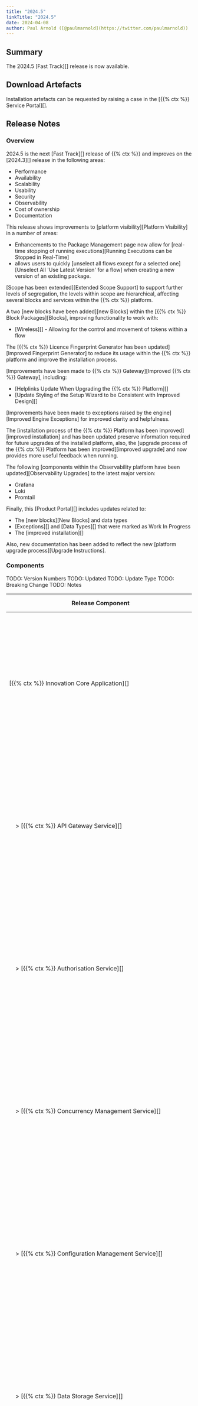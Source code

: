 ```yaml
---
title: "2024.5"
linkTitle: "2024.5"
date: 2024-04-08
author: Paul Arnold ([@paulmarnold](https://twitter.com/paulmarnold))
---
```


## Summary

The 2024.5 [Fast Track][] release is now available.

## Download Artefacts

Installation artefacts can be requested by raising a case in the [{{% ctx %}} Service Portal][].

## Release Notes

### Overview

2024.5 is the next [Fast Track][] release of {{% ctx %}} and improves on the [2024.3][] release in the following areas:

* Performance
* Availability
* Scalability
* Usability
* Security
* Observability
* Cost of ownership
* Documentation

This release shows improvements to [platform visibility][Platform Visibility] in a number of areas:

* Enhancements to the Package Management page now allow for [real-time stopping of running executions][Running Executions can be Stopped in Real-Time]
* allows users to quickly [unselect all flows except for a selected one][Unselect All 'Use Latest Version' for a flow] when creating a new version of an existing package.

[Scope has been extended][Extended Scope Support] to support further levels of segregation, the levels within scope are hierarchical, affecting several blocks and services within the {{% ctx %}} platform.

A two [new blocks have been added][new Blocks] within the [{{% ctx %}} Block Packages][Blocks], improving functionality to work with:

* [Wireless][] - Allowing for the control and movement of tokens within a flow

The [{{% ctx %}} Licence Fingerprint Generator has been updated][Improved Fingerprint Generator] to reduce its usage within the {{% ctx %}} platform and improve the installation process.

[Improvements have been made to {{% ctx %}} Gateway][Improved {{% ctx %}} Gateway], including:

* [Helplinks Update When Upgrading the {{% ctx %}} Platform][]
* [Update Styling of the Setup Wizard to be Consistent with Improved Design][]

[Improvements have been made to exceptions raised by the engine][Improved Engine Exceptions] for improved clarity and helpfulness.

The [installation process of the {{% ctx %}} Platform has been improved][improved installation] and has been updated preserve information required for future upgrades of the installed platform, also, the [upgrade process of the {{% ctx %}} Platform has been improved][improved upgrade] and now provides more useful feedback when running.

The following [components within the Observability platform have been updated][Observability Upgrades] to the latest major version:

* Grafana
* Loki
* Promtail

Finally, this [Product Portal][] includes updates related to:

* The [new blocks][New Blocks] and data types
* [Exceptions][] and [Data Types][] that were marked as Work In Progress
* The [improved installation][]

Also, new documentation has been added to reflect the new [platform upgrade process][Upgrade Instructions].

### Components

TODO: Version Numbers
TODO: Updated
TODO: Update Type
TODO: Breaking Change
TODO: Notes

| <nobr> Release Component </nobr>                                               | Version       | Updated                     | Update Type                 | Breaking Change | Notes                                                                                                                                                                                   |
|--------------------------------------------------------------------------------|---------------|-----------------------------|-----------------------------|-----------------|-----------------------------------------------------------------------------------------------------------------------------------------------------------------------------------------|
| <nobr>[{{% ctx %}} Innovation Core Application][] </nobr>                      | 44.4.1.24210  | Yes                         | Major                       | Potential       | Major changes occurred between releases, these changes are related to the format of log files and are [potentially breaking][Potentially Breaking - Platform] between 2024.3 and 2024.5 |
| <nobr>&nbsp; &nbsp; > [{{% ctx %}} API Gateway Service][] </nobr>              | 34.3.2.24210  | Yes                         | Major                       | Potential       | Major changes occurred between releases, these changes are related to the format of log files and are [potentially breaking][Potentially Breaking - Platform] between 2024.3 and 2024.5 |
| <nobr>&nbsp; &nbsp; > [{{% ctx %}} Authorisation Service][]                    | 4.0.5.24210   | Yes                         | Major                       | Potential       | Major changes occurred between releases, these changes are related to the format of log files and are [potentially breaking][Potentially Breaking - Platform] between 2024.3 and 2024.5 |
| <nobr>&nbsp; &nbsp; > [{{% ctx %}} Concurrency Management Service][] </nobr>   | 3.0.5.24210   | Yes                         | Major                       | Potential       | Major changes occurred between releases, these changes are related to the format of log files and are [potentially breaking][Potentially Breaking - Platform] between 2024.3 and 2024.5 |
| <nobr>&nbsp; &nbsp; > [{{% ctx %}} Configuration Management Service][] </nobr> | 3.2.2.24210   | Yes                         | Major                       | Potential       | Major changes occurred between releases, these changes are related to the format of log files and are [potentially breaking][Potentially Breaking - Platform] between 2024.3 and 2024.5 |
| <nobr>&nbsp; &nbsp; > [{{% ctx %}} Data Storage Service][] </nobr>             | 4.0.6.24210   | Yes                         | Major                       | Potential       | Major changes occurred between releases, these changes are related to the format of log files and are [potentially breaking][Potentially Breaking - Platform] between 2024.3 and 2024.5 |
| <nobr>&nbsp; &nbsp; > [{{% ctx %}} Execution Management Service][] </nobr>     | 4.0.7.24210   | Yes                         | Major                       | Potential       | Major changes occurred between releases, these changes are related to the format of log files and are [potentially breaking][Potentially Breaking - Platform] between 2024.3 and 2024.5 |
| <nobr>&nbsp; &nbsp; > [{{% ctx %}} Licence Management Service][] </nobr>       | 4.0.5.24210   | Yes                         | Major                       | Potential       | Major changes occurred between releases, these changes are related to the format of log files and are [potentially breaking][Potentially Breaking - Platform] between 2024.3 and 2024.5 |
| <nobr>&nbsp; &nbsp; > [{{% ctx %}} Package Management Service][] </nobr>       | 8.0.7.24210   | Yes                         | Major                       | Potential       | Major changes occurred between releases, these changes are related to the format of log files and are [potentially breaking][Potentially Breaking - Platform] between 2024.3 and 2024.5 |
| <nobr>&nbsp; &nbsp; > [{{% ctx %}} Provisioning Service][] </nobr>             | 9.0.5.24210   | Yes                         | Major                       | Potential       | Major changes occurred between releases, these changes are related to the format of log files and are [potentially breaking][Potentially Breaking - Platform] between 2024.3 and 2024.5 |
| <nobr>&nbsp; &nbsp; > [{{% ctx %}} Scheduling Service][] </nobr>               | 4.1.0.24210   | Yes                         | Major                       | Potential       | Major changes occurred between releases, these changes are related to the format of log files and are [potentially breaking][Potentially Breaking - Platform] between 2024.3 and 2024.5 |
| <nobr>&nbsp; &nbsp; > [{{% ctx %}} Triggers Service][] </nobr>                 | 6.1.0.24210   | Yes                         | Major                       | Potential       | Major changes occurred between releases, these changes are related to the format of log files and are [potentially breaking][Potentially Breaking - Platform] between 2024.3 and 2024.5 |
| <nobr>[{{% ctx %}} Innovation Execution Application][] </nobr>                 | 30.2.0.24210  | Yes                         | Major                       | Potential       | Major changes occurred between releases, these changes are related to the format of log files and are [potentially breaking][Potentially Breaking - Platform] between 2024.3 and 2024.5 |
| <nobr>&nbsp; &nbsp; > [{{% ctx %}} Execution Service][] </nobr>                | 14.1.3.24210  | Yes                         | Major                       | Potential       | Major changes occurred between releases, these changes are related to the format of log files and are [potentially breaking][Potentially Breaking - Platform] between 2024.3 and 2024.5 |
| <nobr>[{{% ctx %}} Gateway][Gateway], including [{{% ctx %}} Studio][] </nobr> | 10.12.1.24210 | Yes                         | Minor                       | No              |                                                                                                                                                                                         |
| <nobr>[{{% ctx %}} Blocks Package][Blocks] </nobr>                             | 43.7.2.24210  | Yes                         | Minor                       | No              |                                                                                                                                                                                         |
| <nobr>[{{% ctx %}} Interaction Portal][Interaction Portal] </nobr>             | 1.0.1.24150   | Yes                         | Patch                       | No              |                                                                                                                                                                                         |
| <nobr>{{% ctx %}} App Server Install Scripts </nobr>                           | 5.1.0.24140   | Yes                         | Minor                       | No              |                                                                                                                                                                                         |
| <nobr>{{% ctx %}} Web App Server Install Scripts </nobr>                       | 7.1.0.24140   | Yes                         | Minor                       | No              |                                                                                                                                                                                         |
| <nobr>{{% ctx %}} Licence Fingerprint Generator </nobr>                        | 3.0.0.23470   | No                          | N/A                         | N/A             |                                                                                                                                                                                         |
| <nobr>{{% ctx %}} Encryption Key Generator </nobr>                             | 1.2.0.23470   | No                          | N/A                         | N/A             |                                                                                                                                                                                         |
| <nobr>{{% ctx %}} Encryptor </nobr>                                            | 3.0.0.23460   | Yes                         | Major                       | No              | Major changes occurred between internal development releases, however, these changes are not breaking between 2024.3 and 2024.5                                                         |
| <nobr>{{% ctx %}} Flows Upgrader </nobr>                                       | 1.1.0.24210   | <nobr>First Release </nobr> | <nobr>First Release </nobr> | N/A             |                                                                                                                                                                                         |

### Features

#### Platform Visibility

##### Running Executions can be Stopped in Real-Time

The Package Management page within [Gateway][] that includes an overview of all executions running within the platform has been extended to allow for the stopping of running executions.

Executions can now be stopped by selecting an execution within the `Running Executions` tab and clicking the stop execution button, the grid will updated immediately removing the selected execution from the grid.

Affected Components:

* [{{% ctx %}} Innovation Core Application][]
  * [{{% ctx %}} API Gateway Service][]
  * [{{% ctx %}} Execution Management Service][]
* [{{% ctx %}} Gateway][Gateway]

##### Unselect All 'Use Latest Version' for a flow

New functionality has been introduced when creating a new version of an existing package. Users can now easily unselect all flows that are ticked for the 'Use Latest Version' column, except the selected flow. This allows for creating new versions of packages quickly that patch a single flow.

In order to unselect all flows except the selected flow, the user needs to right-click on the 'Use Latest Version ' cell for the flow they want and click `Unselect all except this flow` option within the context menu, which will then unselect all other flows that had 'Use Latest Version' selected.

Affected Components:

* [{{% ctx %}} Gateway][Gateway]

#### Extended Scope Support

TODO: Levels probably need expanding
Scope has been extended to support further levels of segregation, the levels within scope are hierarchical and allow for segregation at the following levels:

| Level   | ScopeOptions.All                              | ScopeOptions.Current                                        |
|---------|-----------------------------------------------|-------------------------------------------------------------|
| Tenant  | All Tenants can access objects at this scope  | Only the specified Tenant can access objects at this scope  |
| System  | All Systems can access objects at this scope  | Only the specified System can access objects at this scope  |
| Package | All Packages can access objects at this scope | Only the specified Package can access objects at this scope |
| Flow    | All Flows can access objects at this scope    | Only the specified Flows can access objects at this scope   |

The following blocks have been updated to respect the new scope levels:

* [Data Storage][]
  * [Create Collection][]
  * [Delete Collection][]
  * [Read Data with Key][]
  * [Write Data with Key][]
  * [Delete Data with Key][]
  * [Wait For Collection To Exist][]
  * [Wait For Collection To Not Exist][]
  * [Wait For Key In Collection To Be Set][]
  * [Wait For Key In Collection To Contain Value][]
  * [Wait For Key In Collection To Exist][]
  * [Wait For Key In Collection To Not Exist][]

Also, the [Semaphore property][] respects the new levels added to scope.

Affected Components:

* [{{% ctx %}} Innovation Core Application][]
  * [{{% ctx %}} API Gateway Service][]
  * [{{% ctx %}} Authorisation Service][]
  * [{{% ctx %}} Concurrency Management Service][]
  * [{{% ctx %}} Configuration Management Service][]
  * [{{% ctx %}} Data Storage Service][]
  * [{{% ctx %}} Execution Management Service][]
  * [{{% ctx %}} Licence Management Service][]
  * [{{% ctx %}} Package Management Service][]
  * [{{% ctx %}} Provisioning Service][]
  * [{{% ctx %}} Scheduling Service][]
  * [{{% ctx %}} Triggers Service][]
* [{{% ctx %}} Innovation Execution Application][]
  * [{{% ctx %}} Execution Service][]
* [{{% ctx %}} Block Packages][Blocks]

#### New Blocks

Two new [Blocks][] have been added to the {{% ctx %}} platform to work with:

* [Wireless][] - Allowing for the control and movement of tokens within a flow
  * [Wireless Sender][]
  * [Wireless Receiver][]

Affected Components:

* [{{% ctx %}} Innovation Execution Application][]
  * [{{% ctx %}} Execution Service][]
* [{{% ctx %}} Block Packages][Blocks]

#### Improved Fingerprint Generator

The {{% ctx %}} Licence Fingerprint Generator has been updated to remove its usage from the [{{% ctx %}} Innovation Core Application][] and the [{{% ctx %}} Innovation Execution Application][] in order to reduce the usage of the fingerprint mechanisms within the platform. Now, the [{{% ctx %}} Innovation Core Application][] and the [{{% ctx %}} Innovation Execution Application][] interact with an executable {{% ctx %}} Licence Fingerprint Generator which means the fingerprint generation logic has ben consolidated to a single location.

Also, the installation has been improved to copy the required {{% ctx %}} Licence Fingerprint Generator executable to the correct location on all specified nodes when installing the {{% ctx %}} Platform.

#### Improved {{% ctx %}} Gateway

##### Helplinks Update When Upgrading the {{% ctx %}} Platform

Previously, configuration for helplinks provided within gateway would not be updated when upgrading the {{% ctx %}} platform, now helplink configuration will be updated to generate links correctly.

Affected Components:

* [{{% ctx %}} Gateway][Gateway]

##### Update Styling of the Setup Wizard to be Consistent with Improved Design

The setup wizard presented when first installing [{{% ctx %}} Gateway][Gateway] has been improved and overhauled to match the new design introduced inm previous versions of the {{% ctx %}} platform. The Setup Wizard also allows for both Light and Dark themes.

Affected Components:

* [{{% ctx %}} Gateway][Gateway]

#### Improved Engine Exceptions

A number of exceptions that can be generated by the flow engine have been improved:

* The OutputPortNotConnectedException message has been improved to include a helplink to the relevant documentation
* The RuntimeTranslationException message has been improved to provide more clarity in the error raised by the engine and how to fix the error

Any related documentation has been updated to reflect these changes.

* [{{% ctx %}} Innovation Execution Application][]
  * [{{% ctx %}} Execution Service][]
* [{{% ctx %}} Block Packages][Blocks]

#### Improved Installation

The installation process of the {{% ctx %}} Platform has been improved in the following ways:

* SANs within Autogenerated Self Signed Certificate now include the machine names and IP addresses of all application servers
* SkipLoadBalancer parameter has been removed, the installation steps for the Load Balancer is skipped if the LoadBalancerIpAddress parameter does not contain a value
* A new configuration file named `Cortex.Upgrade.ApplicationConfig.Json` will be generated after performing an installation, this file is be used to configure perform upgrades of the {{% ctx %}} Platform
* Documentation was improved to list all service log locations that would be useful when checking for errors

Affected Components:

* {{% ctx %}} App Server Install Scripts
* {{% ctx %}} Web App Server Install Scripts

#### Improved Upgrade

The upgrade process of the {{% ctx %}} Platform has been improved in the following ways:

* All app settings will now be preserved after the upgrade has been run (Note: If a setting is present in the backed up configuration and not present in the new configuration, then it will not be carried forward with the upgrade)
* If the new configuration file named `Cortex.Upgrade.ApplicationConfig.Json` is present when upgrading, the settings and configuration present within the file will be used to perform the upgrade and then updated and recorded for future upgrades within the same `Cortex.Upgrade.ApplicationConfig.Json` file
* Output generated by the upgrade scripts has been improved

Affected Components:

* {{% ctx %}} App Server Install Scripts
* {{% ctx %}} Web App Server Install Scripts

#### Observability Upgrades

Grafana, Loki, and Promtail have been updated to the latest major versions, all related documentation and screenshots has been updated to reflect these changes.

Affected Components:

* Grafana
* Loki
* Promtail

#### Product Portal

This Product Portal includes updates related to:

* The [new blocks][New Blocks] and data types
* [Exceptions][] and [Data Types][] that were marked as Work In Progress
* The [improved installation][]
* The [improved upgrade][]

### Bug Fixes

The following bugs have been fixed in the 2024.5 release of the {{% ctx %}} Platform:

#### Blocks

##### FormatException Message has the Incorrect Format

Previously, the FormatException message would show an incorrect parameter index, this has now been fixed.

##### Semaphore Property not showing on Run Flow and Run Flow Async blocks

Previously, the semaphore property was not displayed on the Run Flow Block and the Run Flow Async Block, this has now been fixed and the semaphore property is now displayed.

##### Block Timeout Failure causes flow execution to become unresponsive

Previously, the Execute Data Command Block would not cancel if it was stopped during a long running command the execution would become unresponsive, this has now been fixed and the Execute Data Command Block stops when it times out or the flow is stopped during a long running command.

##### Pooled connection request timed out

Previously, when the Execute Data Command Block threw an exception the connection was not closed, this has now been fixed and the connection closes when the close connection property is set to true and the block throws an exception.

#### TODO: Engine

##### Reduce Memory usage for large flows

Memory has been reduced when running large flows.

##### Incorrect Result in Mathematical Operation with int32 Variables

Previously, when using int32 variables in mathematical operations, some operations would be incorrect due to the int32 range, this has now been fixed to throw an OverflowException when an underflow or overflow occurs.

##### Flow Engine - Variables don't get disposed on stop

Previously, when an execution is stopped, variables which were not an input or output variable would not be disposed, this has now been fixed.

### Deprecated Features

There are no features deprecated as part of the 2024.5 release of the {{% ctx %}} Platform.

### Removed Features

There are no features removed in the 2024.5 release of the {{% ctx %}} Platform.

### Potential Breaking Changes

The following features have introduced potentially breaking changes in the 2024.5 release of the {{% ctx %}} Platform:

TODO:

* Scope

### Breaking Changes

There are no known breaking changes as part of the 2024.5 release of the {{% ctx %}} Platform.

### Known Limitations

There are no known known limitations added as part of the 2024.5 release of the {{% ctx %}} Platform.

TODO: Wireless? Scope?

## Version Support

### Operating Systems

| OS Type | Supported Versions |
|-|-|-|
| Windows | <ul><li>Server 2019</li><li>Server 2022</li></ul> |
| Linux | Linux is not currently supported |

### 7.X Compatibility

| 7.X Version | Is compatible? | Notes                                        |
|-------------|----------------|----------------------------------------------|
| 7.2         | Yes            |                                              |
| 7.1         | No             | Need to upgrade 7.1 to 7.2 for compatibility |
| 7.0         | No             | Need to upgrade 7.0 to 7.2 for compatibility |

## Install Instructions

If you are installing a new 2024.5 platform or adding it to an existing 7.2 Installation see the guidance below; otherwise, if you are upgrading from an existing 2024.3 platform refer to the [Upgrade Instructions][].

Installing {{% ctx %}} Only:

* [Multiple Server - With HA][Innovation Only - Multiple Server - With HA]
* [Single Server - Without HA][Innovation Only - Single Server - Without HA]

Adding {{% ctx %}} to a 7.2 Installation:

* [Multiple Server - With HA][Adding Innovation to a 7.2 Installation - Multiple Server - With HA]
* [Single Server - Without HA][Adding Innovation to a 7.2 Installation - Single Server - Without HA]

## Upgrade Instructions

TODO: Update to new links

If you are upgrading from an existing 2024.3 platform see the guidance below:

Upgrading {{% ctx %}}:

* [Multiple Server - With HA][Upgrade - Multiple Server - With HA]
* [Single Server - Without HA][Upgrade - Single Server - Without HA]

## Upcoming Releases

Releases are currently forecast to be made available on:

TODO: Update the Forecast

| Release | Release Type   | Forecast Release Date               |
|---------|----------------|-------------------------------------|
| 2024.7  | [Release][]    | Week commencing 29th July 2024      |
| 2024.9  | [Fast Track][] | Week commencing 23rd September 2024 |
| 2024.11 | [Fast Track][] | Week commencing 18th November 2024  |
| 2025.1  | [Release][]    | Week commencing 3rd June 2024       |

Any changes to these forecasts will be announced via the [News channel][].

[{{% ctx %}} Innovation Core Application]: {{< url path="Cortex.Guides.CortexInnovation.CoreApplication.MainDoc" version="2024.5" >}}
[{{% ctx %}} API Gateway Service]: {{< url path="Cortex.Guides.CortexInnovation.CoreApplication.Services.ApiGatewayService.MainDoc" version="2024.5" >}}
[{{% ctx %}} Authorisation Service]: {{< url path="Cortex.Guides.CortexInnovation.CoreApplication.Services.AuthorisationService.MainDoc" version="2024.5" >}}
[{{% ctx %}} Concurrency Management Service]: {{< url path="Cortex.Guides.CortexInnovation.CoreApplication.Services.ConcurrencyManagementService.MainDoc" version="2024.5" >}}
[{{% ctx %}} Configuration Management Service]: {{< url path="Cortex.Guides.CortexInnovation.CoreApplication.Services.ConfigurationManagementService.MainDoc" version="2024.5" >}}
[{{% ctx %}} Data Storage Service]: {{< url path="Cortex.Guides.CortexInnovation.CoreApplication.Services.DataStorageService.MainDoc" version="2024.5" >}}
[{{% ctx %}} Execution Management Service]: {{< url path="Cortex.Guides.CortexInnovation.CoreApplication.Services.ExecutionManagementService.MainDoc" version="2024.5" >}}
[{{% ctx %}} Licence Management Service]: {{< url path="Cortex.Guides.CortexInnovation.CoreApplication.Services.LicenceManagementService.MainDoc" version="2024.5" >}}
[{{% ctx %}} Package Management Service]: {{< url path="Cortex.Guides.CortexInnovation.CoreApplication.Services.PackageManagementService.MainDoc" version="2024.5" >}}
[{{% ctx %}} Provisioning Service]: {{< url path="Cortex.Guides.CortexInnovation.CoreApplication.Services.ProvisioningService.MainDoc" version="2024.5" >}}
[{{% ctx %}} Scheduling Service]: {{< url path="Cortex.Guides.CortexInnovation.CoreApplication.Services.SchedulingService.MainDoc" version="2024.5" >}}
[{{% ctx %}} Triggers Service]: {{< url path="Cortex.Guides.CortexInnovation.CoreApplication.Services.TriggersService.MainDoc" version="2024.5" >}}
[{{% ctx %}} Innovation Execution Application]: {{< url path="Cortex.Guides.CortexInnovation.ExecutionApplication.MainDoc" version="2024.5" >}}
[{{% ctx %}} Execution Service]: {{< url path="Cortex.Guides.CortexInnovation.ExecutionApplication.Services.ExecutionService.MainDoc" version="2024.5" >}}
[Interaction Portal]: {{< url path="Cortex.Guides.CortexInteractionPortal.MainDoc" version="2024.5" >}}

[Platform Visibility]: {{< ref "#platform-visibility" >}}
[Running Executions can be Stopped in Real-Time]: {{< ref "#running-executions-can-be-stopped-in-real-time" >}}
[Unselect All 'Use Latest Version' for a flow]: {{< ref "#unselect-all-use-latest-version-for-a-flow" >}}
[Extended Scope Support]: {{< ref "#extended-scope-support" >}}
[New Blocks]: {{< ref "#new-blocks" >}}
[Improved Fingerprint Generator]: {{< ref "#improved-fingerprint-generator" >}}
[Improved {{% ctx %}} Gateway]: {{< ref "#improved-cortex-gateway" >}}
[Helplinks Update When Upgrading the {{% ctx %}} Platform]: {{< ref "#helplinks-update-when-upgrading-the-cortex-platform" >}}
[Update Styling of the Setup Wizard to be Consistent with Improved Design]: {{< ref "#update-styling-of-the-setup-wizard-to-be-consistent-with-improved-design" >}}
[Improved Engine Exceptions]: {{< ref "#improved-engine-exceptions" >}}
[Improved Installation]: {{< ref "#improved-installation" >}}
[Improved Upgrade]: {{< ref "#improved-upgrade" >}}
[Observability Upgrades]: {{< ref "#observability-upgrades" >}}
[Product Portal]: {{< ref "#product-portal" >}}

[Upgrade Instructions]: {{< ref "#upgrade-instructions" >}}
[Potentially Breaking - Platform]: {{< ref "#platform-visibility-1" >}}

[News channel]: {{< url path="Cortex.Blogs.News.MainDoc" >}}

[Blocks]: {{< url path="Cortex.Reference.Blocks.MainDoc" version="2024.5" >}}

[Data Storage]: {{< url path="Cortex.Reference.Blocks.DataStorage.MainDoc" version="2024.5" >}}
[Create Collection]: {{< url path="Cortex.Reference.Blocks.DataStorage.CreateCollection.CreateCollectionBlock.MainDoc" version="2024.5" >}}
[Delete Collection]: {{< url path="Cortex.Reference.Blocks.DataStorage.DeleteCollection.DeleteCollectionBlock.MainDoc" version="2024.5" >}}
[Read Data with Key]: {{< url path="Cortex.Reference.Blocks.DataStorage.ReadData.ReadDataWithKeyBlock.MainDoc" version="2024.5" >}}
[Write Data with Key]: {{< url path="Cortex.Reference.Blocks.DataStorage.WriteData.WriteDataWithKeyBlock.MainDoc" version="2024.5" >}}
[Delete Data with Key]: {{< url path="Cortex.Reference.Blocks.DataStorage.DeleteData.DeleteDataWithKeyBlock.MainDoc" version="2024.5" >}}
[Wait For Collection To Exist]: {{< url path="Cortex.Reference.Blocks.DataStorage.WaitForCollection.WaitForCollectionToExistBlock.MainDoc" version="2024.5" >}}
[Wait For Collection To Not Exist]: {{< url path="Cortex.Reference.Blocks.DataStorage.WaitForCollection.WaitForCollectionToNotExistBlock.MainDoc" version="2024.5" >}}
[Wait For Key In Collection To Be Set]: {{< url path="Cortex.Reference.Blocks.DataStorage.WaitForKeyInCollection.WaitForKeyInCollectionToBeSetBlock.MainDoc" version="2024.5" >}}
[Wait For Key In Collection To Contain Value]: {{< url path="Cortex.Reference.Blocks.DataStorage.WaitForKeyInCollection.WaitForKeyInCollectionToContainValueBlock.MainDoc" version="2024.5" >}}
[Wait For Key In Collection To Exist]: {{< url path="Cortex.Reference.Blocks.DataStorage.WaitForKeyInCollection.WaitForKeyInCollectionToExistBlock.MainDoc" version="2024.5" >}}
[Wait For Key In Collection To Not Exist]: {{< url path="Cortex.Reference.Blocks.DataStorage.WaitForKeyInCollection.WaitForKeyInCollectionToNotExistBlock.MainDoc" version="2024.5" >}}

[Wireless]: {{< url path="Cortex.Reference.Blocks.Wireless.MainDoc" version="2024.5" >}}
[Wireless Receiver]: {{< url path="Cortex.Reference.Blocks.Wireless.WirelessReceiver.WirelessReceiver.MainDoc" version="2024.5" >}}
[Wireless Sender]: {{< url path="Cortex.Reference.Blocks.Wireless.WirelessSender.WirelessSender.MainDoc" version="2024.5" >}}

[Semaphore property]: {{< url path="Cortex.Reference.Concepts.Fundamentals.Blocks.BlockProperties.CommonProperties.SemaphoreProperty" version="2024.5" >}}

[Data Types]: {{< url path="Cortex.Reference.DataTypes.MainDoc" version="2024.5" >}}
[Exceptions]: {{< url path="Cortex.Reference.Exceptions.MainDoc" version="2024.5" >}}

[Innovation Only - Single Server - Without HA]: {{< url path="Cortex.GettingStarted.OnPremise.InstallInnovationOnly.SingleServerWithoutHA.MainDoc" version="2024.5" >}}
[Innovation Only - Multiple Server - With HA]: {{< url path="Cortex.GettingStarted.OnPremise.InstallInnovationOnly.MultipleServerWithHA.MainDoc" version="2024.5" >}}

[Adding Innovation to a 7.2 Installation - Single Server - Without HA]: {{< url path="Cortex.GettingStarted.OnPremise.AddInnovationTo72.SingleServerWithoutHA.MainDoc" version="2024.5" >}}
[Adding Innovation to a 7.2 Installation - Multiple Server - With HA]: {{< url path="Cortex.GettingStarted.OnPremise.AddInnovationTo72.MultipleServerWithHA.MainDoc" version="2024.5" >}}

[Upgrade - Single Server - Without HA]: {{< url path="Cortex.Guides.UpgradeCortex.2024.1to2024.3.SingleServerWithoutHA.MainDoc" version="2024.5" >}}
[Upgrade - Multiple Server - With HA]: {{< url path="Cortex.Guides.UpgradeCortex.2024.1to2024.3.MultipleServerWithHA.MainDoc" version="2024.5" >}}

[{{% ctx %}} Studio]: {{< url path="Cortex.Guides.Studio.MainDoc" version="2024.5" >}}
[Gateway]: {{< url path="Cortex.Guides.Gateway.MainDoc" version="2024.5" >}}

[{{% ctx %}} Service Portal]: {{< url path="Cortex.ServicePortal.MainDoc" version="2024.5" >}}

[Fast Track]: {{< url path="Cortex.Reference.Glossary.F-J.FastTrack" version="2024.5" >}}
[Release]: {{< url path="Cortex.Reference.Glossary.P-T.Release" version="2024.5" >}}

[2024.3]: {{< url path="Cortex.Blogs.Releases.2024.3.MainDoc" version="2024.5" >}}